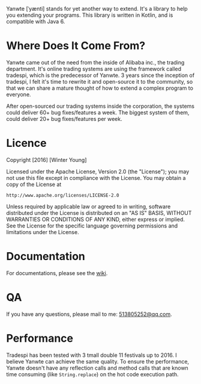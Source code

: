 Yanwte [ˈyænti] stands for yet another way to extend. It's a library to help you extending your programs. This library is written in Kotlin, and is compatible with Java 6.

# Where Does It Come From?

Yanwte came out of the need from the inside of Alibaba inc., the trading department. It's online trading systems are using the framework called tradespi, which is the predecessor of Yanwte. 3 years since the inception of tradespi, I felt it's time to rewrite it and open-source it to the community, so that we can share a mature thought of how to extend a complex program to everyone.

After open-sourced our trading systems inside the corporation, the systems could deliver 60+ bug fixes/features a week. The biggest system of them, could deliver 20+ bug fixes/features per week.

# Licence

Copyright [2016] [Winter Young]

Licensed under the Apache License, Version 2.0 (the "License");
you may not use this file except in compliance with the License.
You may obtain a copy of the License at

    http://www.apache.org/licenses/LICENSE-2.0

Unless required by applicable law or agreed to in writing, software
distributed under the License is distributed on an "AS IS" BASIS,
WITHOUT WARRANTIES OR CONDITIONS OF ANY KIND, either express or implied.
See the License for the specific language governing permissions and
limitations under the License.

# Documentation

For documentations, please see the [wiki](https://github.com/winteryoung/yanwte/wiki).

# QA

If you have any questions, please mail to me: 513805252@qq.com.

# Performance

Tradespi has been tested with 3 tmall double 11 festivals up to 2016. I believe Yanwte can achieve the same quality. To ensure the performance, Yanwte doesn't have any reflection calls and method calls that are known time consuming (like `String.replace`) on the hot code execution path.
